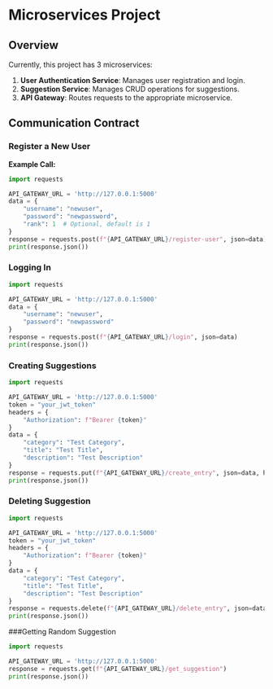 # Microservices Project

## Overview

Currently, this project has 3 microservices:
1. **User Authentication Service**: Manages user registration and login.
2. **Suggestion Service**: Manages CRUD operations for suggestions.
3. **API Gateway**: Routes requests to the appropriate microservice.

## Communication Contract

### Register a New User

**Example Call:**
```python
import requests

API_GATEWAY_URL = 'http://127.0.0.1:5000'
data = {
    "username": "newuser",
    "password": "newpassword",
    "rank": 1  # Optional, default is 1
}
response = requests.post(f"{API_GATEWAY_URL}/register-user", json=data)
print(response.json())
```

### Logging In
```python
import requests

API_GATEWAY_URL = 'http://127.0.0.1:5000'
data = {
    "username": "newuser",
    "password": "newpassword"
}
response = requests.post(f"{API_GATEWAY_URL}/login", json=data)
print(response.json())
```

### Creating Suggestions

```python
import requests

API_GATEWAY_URL = 'http://127.0.0.1:5000'
token = "your_jwt_token"
headers = {
    "Authorization": f"Bearer {token}"
}
data = {
    "category": "Test Category",
    "title": "Test Title",
    "description": "Test Description"
}
response = requests.put(f"{API_GATEWAY_URL}/create_entry", json=data, headers=headers)
print(response.json())
```

### Deleting Suggestion
```python
import requests

API_GATEWAY_URL = 'http://127.0.0.1:5000'
token = "your_jwt_token"
headers = {
    "Authorization": f"Bearer {token}"
}
data = {
    "category": "Test Category",
    "title": "Test Title",
    "description": "Test Description"
}
response = requests.delete(f"{API_GATEWAY_URL}/delete_entry", json=data, headers=headers)
print(response.json())
```

###Getting Random Suggestion
```python
import requests

API_GATEWAY_URL = 'http://127.0.0.1:5000'
response = requests.get(f"{API_GATEWAY_URL}/get_suggestion")
print(response.json())
```

